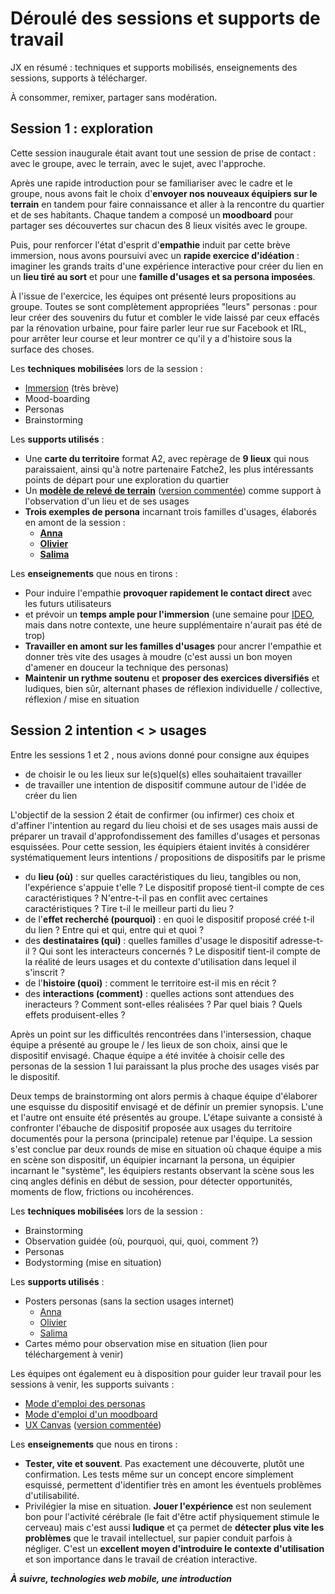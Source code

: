 # Déroulé des sessions et supports de travail

JX en résumé : techniques et supports mobilisés, enseignements des sessions, supports à télécharger.

À consommer, remixer, partager sans modération.

## Session 1 : exploration

Cette session inaugurale était avant tout une session de prise de contact : avec le groupe, avec le terrain, avec le sujet, avec l'approche. 

Après une rapide introduction pour se familiariser avec le cadre et le groupe, nous avons fait le choix d'**envoyer nos nouveaux équipiers sur le terrain** en tandem pour faire connaissance et aller à la rencontre du quartier et de ses habitants. 
Chaque tandem a composé un **moodboard** pour partager ses découvertes sur chacun des 8 lieux visités avec le groupe. 

Puis, pour renforcer l'état d'esprit d'**empathie** induit par cette brève immersion, nous avons poursuivi avec un **rapide exercice d'idéation** : imaginer les grands traits d'une expérience interactive pour créer du lien en un **lieu tiré au sort** et pour une **famille d'usages et sa persona imposées**. 

À l'issue de l'exercice, les équipes ont présenté leurs propositions au groupe. 
Toutes se sont complètement appropriées "leurs" personas : pour leur créer des souvenirs du futur et combler le vide laissé par ceux effacés par la rénovation urbaine, pour faire parler leur rue sur Facebook et IRL, pour arrêter leur course et leur montrer ce qu'il y a d'histoire sous la surface des choses.

Les **techniques mobilisées** lors de la session :
- [Immersion](http://www.designkit.org/methods/23) (très brève)
- Mood-boarding
- Personas
- Brainstorming

Les **supports utilisés** : 
- Une **carte du territoire** format A2, avec repèrage de **9 lieux** qui nous paraissaient, ainsi qu'à notre partenaire Fatche2, les plus intéressants points de départ pour une exploration du quartier
- Un **[modèle de relevé de terrain](https://www.dropbox.com/s/ufxgxotx8awf3xs/JX%20Design%20Kit%20-%20Relev%C3%A9%20de%20terrain.pdf?dl=0)** ([version commentée](https://www.dropbox.com/s/6jksya0w2208rao/JX%20Design%20Kit%20-%20Relev%C3%A9%20de%20terrain%20comment%C3%A9.pdf?dl=0)) comme support à l'observation d'un lieu et de ses usages
- **Trois exemples de persona** incarnant trois familles d'usages, élaborés en amont de la session :
  - **[Anna](https://www.dropbox.com/s/35tx5epvdwk3sca/JXDesignKit-Persona-Anna.pdf?dl=0)**
  - **[Olivier](https://www.dropbox.com/s/1o5g08cm2pz9np2/JXDesignKit-Persona-Olivier.pdf?dl=0)**
  - **[Salima](https://www.dropbox.com/s/daipnjcozvzsn5y/JXDesignKit-Persona-Salima.pdf?dl=0)**

Les **enseignements** que nous en tirons :
- Pour induire l'empathie **provoquer rapidement le contact direct** avec les futurs utilisateurs
- et prévoir un **temps ample pour l'immersion** (une semaine pour [IDEO](http://www.designkit.org/), mais dans notre contexte, une heure supplémentaire n'aurait pas été de trop)
- **Travailler en amont sur les familles d'usages** pour ancrer l'empathie et donner très vite des usages à moudre (c'est aussi un bon moyen d'amener en douceur la technique des personas)
- **Maintenir un rythme soutenu** et **proposer des exercices diversifiés** et ludiques, bien sûr, alternant phases de réflexion individuelle / collective, réflexion / mise en situation

## Session 2 intention < > usages

Entre les sessions 1 et 2 , nous avions donné pour consigne aux équipes
- de choisir le ou les lieux sur le(s)quel(s) elles souhaitaient travailler
- de travailler une intention de dispositif commune autour de l'idée de créer du lien

L'objectif de la session 2 était de confirmer (ou infirmer) ces choix et d'affiner l'intention au regard du lieu choisi et de ses usages mais aussi de préparer un travail d'approfondissement des familles d'usages et personas esquissées. 
Pour cette session, les équipiers étaient invités à considérer systématiquement leurs intentions / propositions de dispositifs par le prisme 

- du **lieu (où)** : sur quelles caractéristiques du lieu, tangibles ou non, l'expérience s'appuie t'elle ? Le dispositif proposé tient-il compte de ces caractéristiques ? N'entre-t-il pas en conflit avec certaines caractéristiques ? Tire t-il le meilleur parti du lieu ?
- de l'**effet recherché (pourquoi)**  : en quoi le dispositif proposé créé t-il du lien ? Entre qui et qui, entre qui et quoi ?
- des **destinataires (qui)** : quelles familles d'usage le dispositif adresse-t-il ? Qui sont les interacteurs concernés ? Le dispositif tient-il compte de la réalité de leurs usages et du contexte d'utilisation dans lequel il s'inscrit ?
- de l'**histoire (quoi)** : comment le territoire est-il mis en récit ? 
- des **interactions (comment)** : quelles actions sont attendues des ineracteurs ? Comment sont-elles réalisées ? Par quel biais ? Quels effets produisent-elles ?

Après un point sur les difficultés rencontrées dans l'intersession, chaque équipe a présenté au groupe le / les lieux de son choix, ainsi que le dispositif envisagé. Chaque équipe a été invitée à choisir celle des personas de la session 1 lui paraissant la plus proche des usages visés par le dispositif.

Deux temps de brainstorming ont alors permis à chaque équipe d'élaborer une esquisse du dispositif envisagé et de définir un premier synopsis. L'une et l'autre ont ensuite été présentés au groupe.
L'étape suivante a consisté à confronter l'ébauche de dispositif proposée aux usages du territoire documentés pour la persona (principale) retenue par l'équipe. 
La session s'est conclue par deux rounds de mise en situation où chaque équipe a mis en scène son dispositif, un équipier incarnant la persona, un équipier incarnant le "système", les équipiers restants observant la scène sous les cinq angles définis en début de session, pour détecter opportunités, moments de flow, frictions ou incohérences.

Les **techniques mobilisées** lors de la session :
- Brainstorming
- Observation guidée (où, pourquoi, qui, quoi, comment ?)
- Personas
- Bodystorming (mise en situation)

Les **supports utilisés** : 
- Posters personas (sans la section usages internet)
  - [Anna](https://www.dropbox.com/s/ihbjl6qhz1hb30z/JX%20Design%20Kit%20-%20Poster%20persona%20-%20Anna%20.pdf?dl=0)
  - [Olivier](https://www.dropbox.com/s/6m5uk7qnsslf6yl/JX%20Design%20Kit%20-%20Poster%20persona%20-%20Olivier%20.pdf?dl=0)
  - [Salima](https://www.dropbox.com/s/kfvfoheaiw43cag/JX%20Design%20Kit%20-%20Poster%20persona%20-%20Salima.pdf?dl=0)
- Cartes mémo pour observation mise en situation (lien pour téléchargement à venir)

Les équipes ont également eu à disposition pour guider leur travail pour les sessions à venir, les supports suivants : 
- [Mode d'emploi des personas](https://www.dropbox.com/s/fz6h0kyw05dkyl9/JXDesignKit-Personasmodedemploi.pdf?dl=0)
- [Mode d'emploi d'un moodboard](https://www.dropbox.com/s/axrsg8xhh1o3vug/JXDesignKit-Moodboardmodedemploi.pdf?dl=0)
- [UX Canvas](https://www.dropbox.com/s/pq237t63iev0f7w/JX%20Design%20Kit%20-%20UX%20Canvas%20vierge.pdf?dl=0) ([version commentée](https://www.dropbox.com/s/fobd37phtbbqeof/JX%20Design%20Kit%20-%20UX%20Canvas%20comment%C3%A9.pdf?dl=0))

Les **enseignements** que nous en tirons :
- **Tester, vite et souvent**. Pas exactement une découverte, plutôt une confirmation. Les tests même sur un concept encore simplement esquissé, permettent d'identifier très en amont les éventuels problèmes d'utilisabilité.
- Privilégier la mise en situation. **Jouer l'expérience** est non seulement bon pour l'activité cérébrale (le fait d'être actif physiquement stimule le cerveau) mais c'est aussi **ludique** et ça permet de **détecter plus vite les problèmes** que le travail intellectuel, sur papier conduit parfois à négliger. C'est un **excellent moyen d'introduire le contexte d'utilisation** et son importance dans le travail de création interactive.

***À suivre, technologies web mobile, une introduction***
